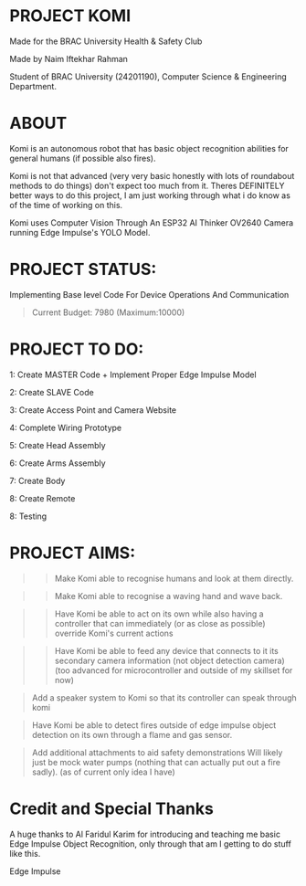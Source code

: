 # PROJECT KOMI
Made for the BRAC University Health & Safety Club

Made by Naim Iftekhar Rahman

Student of BRAC University (24201190), Computer Science & Engineering Department.
# ABOUT
Komi is an autonomous robot that has basic object recognition abilities for general humans (if possible also fires).

Komi is not that advanced (very very basic honestly with lots of roundabout methods to do things) don't expect too much from it. Theres DEFINITELY better ways to do this project, I am just working through what i do know as of the time of working on this.

Komi uses Computer Vision Through An ESP32 AI Thinker OV2640 Camera running Edge Impulse's YOLO Model.

# PROJECT STATUS:
Implementing Base level Code For Device Operations And Communication
> Current Budget: 7980 (Maximum:10000)

# PROJECT TO DO:
1: Create MASTER Code + Implement Proper Edge Impulse Model

2: Create SLAVE Code

3: Create Access Point and Camera Website

4: Complete Wiring Prototype

5: Create Head Assembly

6: Create Arms Assembly

7: Create Body

8: Create Remote

8: Testing

# PROJECT AIMS:
>> Make Komi able to recognise humans and look at them directly.

>> Make Komi able to recognise a waving hand and wave back.

>> Have Komi be able to act on its own while also having a controller that can immediately (or as close as possible) override Komi's current actions

>> Have Komi be able to feed any device that connects to it its secondary camera information (not object detection camera) (too advanced for microcontroller and outside of my skillset for now)

> Add a speaker system to Komi so that its controller can speak through komi

> Have Komi be able to detect fires outside of edge impulse object detection on its own through a flame and gas sensor. 

> Add additional attachments to aid safety demonstrations
  > Will likely just be mock water pumps (nothing that can actually put out a fire sadly). (as of current only idea I have)

# Credit and Special Thanks
A huge thanks to Al Faridul Karim for introducing and teaching me basic Edge Impulse Object Recognition, only through that am I getting to do stuff like this.

Edge Impulse
